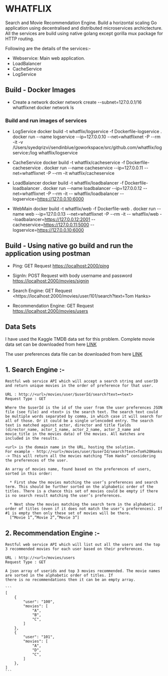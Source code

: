 # **WHATFLIX**

Search and Movie Recommendation Engine.
Build a horizontal scaling Go application using decentralised and distributed microservices archictecture.
All the services are build using native golang except gorilla mux package for HTTP routing.

Following are the details of the services:-

* Webservice: Main web application.
* LoadBalancer
* CacheService
* LogService

## Build - Docker Images

* Create a network
docker network create --subnet=127.0.0.1/16 whatflixnet
docker network ls

### Build and run images of services

* LogService
docker build -t whatflix/logservice -f Dockerfile-logservice .
docker run --name logservice --ip=127.0.0.10 --net=whatflixnet -P --rm -it -v /Users/syedqrizvi/sendinblue/goworkspace/src/github.com/whatflix/logservice:/log whatflix/logservice  

* CacheService
docker build -t whatflix/cacheservice -f Dockerfile-cacheservice .
docker run --name cacheservice --ip=127.0.0.11 --net=whatflixnet -P --rm -it whatflix/cacheservice

* LoadBalancer
docker build -t whatflix/loadbalancer -f Dockerfile-loadbalancer .
docker run --name loadbalancer --ip=127.0.0.12 --net=whatflixnet -P --rm -it -- whatflix/loadbalancer --logservice=<https://127.0.0.10:6000>

* WebMain
docker build -t whatflix/web -f Dockerfile-web .
docker run --name web --ip=127.0.0.13 --net=whatflixnet -P --rm -it -- whatflix/web --loadbalancer=<https://127.0.0.12:2001> --cacheservice=<https://127.0.0.11:5000> --logservice=<https://127.0.0.10:6000>

## Build - Using native go build and run the application using postman

* Ping: GET Request <https://localhost:2000/ping>
* SignIn: POST Request with body username and password <https://localhost:2000/movies/signin>

* Search Engine: GET Request <https://localhost:2000/movies/user/101/search?text=Tom Hanks>

* Recommendation Engine: GET Request <https://localhost:2000/movies/users>

## Data Sets

I have used the Kaggle TMDB data set for this problem. Complete movie data set can be downloaded from here [LINK](https://www.kaggle.com/tmdb/tmdb-movie-metadata)

The user preferences data file can be downloaded from here
[LINK](https://github.com/qasimhbti/whatflix/blob/master/user_preferences.json)

## 1. Search Engine :-

    Restful web service API which will accept a search string and userID and return unique movies in the order of preference for that user.

    URL : http://<url>/movies/user/$userId/search?text=<text>
    Request Type : GET

    Where the $userId is the id of the user from the user preferences JSON file (see file) and <text> is the search text. The search text could be multiple words separated by comma, in which case it will search for all of those. Or it could be a single urlencoded entry. The search text is matched against actor, director and title fields (director_name, actor_1_name, actor_2_name, actor_3_name and movie_title in the movies data) of the movies. All matches are included in the results.
    
    <url> is the domain name in the URL, hosting the solution.
    For example - http://<url>/movies/user/$userId/search?text=Tom%20Hanks -> This will return all the movies matching “Tom Hanks” considering the preferences of the user.

    An array of movies name, found based on the preferences of users, sorted in this order:

      * First show the movies matching the user’s preferences and search term. This should be further sorted on the alphabetic order of the titles. There is a chance this set of movies could be empty if there is no search result matching the user’s preferences.

      * Next show the movies matching the search term in the alphabetic order of titles (even if it does not match the user’s preferences). If #1 is empty then only these set of movies will be there.
      [“Movie 1”,”Movie 2”,”Movie 3”]

## 2. Recommendation Engine :-

    Restful web service API which will list out all the users and the top 3 recommended movies for each user based on their preferences.

    URL : http://<url>/movies/users
    Request Type : GET

    A json array of userids and top 3 movies recommended. The movie names are sorted in the alphabetic order of titles. If
    there is no recommendations then it can be an empty array.

    ```
    [
        {
            "user": "100",
            "movies": [
                "A",
                "B",
                "C",
            ]
        },
        {
            "user": "101",
            "movies": [
                "A",
                "D",
                "C",
            ]
        },
    ]
    ```
